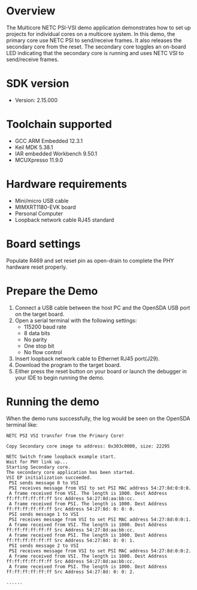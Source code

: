 Overview
========
The Multicore NETC PSI-VSI demo application demonstrates how to set up projects for individual
cores on a multicore system. In this demo, the primary core use NETC PSI to send/receive frames.
It also releases the secondary core from the reset. The secondary core toggles an on-board LED
indicating that the secondary core is running and uses NETC VSI to send/receive frames.

SDK version
===========
- Version: 2.15.000

Toolchain supported
===================
- GCC ARM Embedded  12.3.1
- Keil MDK  5.38.1
- IAR embedded Workbench  9.50.1
- MCUXpresso  11.9.0

Hardware requirements
=====================
- Mini/micro USB cable
- MIMXRT1180-EVK board
- Personal Computer
- Loopback network cable RJ45 standard

Board settings
==============
Populate R469 and set reset pin as open-drain to complete the PHY hardware reset properly.

Prepare the Demo
================
1.  Connect a USB cable between the host PC and the OpenSDA USB port on the target board.
2.  Open a serial terminal with the following settings:
    - 115200 baud rate
    - 8 data bits
    - No parity
    - One stop bit
    - No flow control
3.  Insert loopback network cable to Ethernet RJ45 port(J29).
4.  Download the program to the target board.
5.  Either press the reset button on your board or launch the debugger in your IDE to begin running the demo.

Running the demo
================
When the demo runs successfully, the log would be seen on the OpenSDA terminal like:

~~~~~~~~~~~~~~~~~~~~~~~~~~~~~~~~~~~~~~~~~
NETC PSI VSI transfer from the Primary Core!

Copy Secondary core image to address: 0x303c0000, size: 22295

NETC Switch frame loopback example start.
Wait for PHY link up...
Starting Secondary core.
The secondary core application has been started.
VSI EP initialization succeeded.
 PSI sends message 0 to VSI
 PSI receives message from VSI to set PSI MAC address 54:27:8d:0:0:0.
 A frame received from VSI. The length is 1000. Dest Address ff:ff:ff:ff:ff:ff Src Address 54:27:8d:aa:bb:cc.
 A frame received from PSI. The length is 1000. Dest Address ff:ff:ff:ff:ff:ff Src Address 54:27:8d: 0: 0: 0.
 PSI sends message 1 to VSI
 PSI receives message from VSI to set PSI MAC address 54:27:8d:0:0:1.
 A frame received from VSI. The length is 1000. Dest Address ff:ff:ff:ff:ff:ff Src Address 54:27:8d:aa:bb:cc.
 A frame received from PSI. The length is 1000. Dest Address ff:ff:ff:ff:ff:ff Src Address 54:27:8d: 0: 0: 1.
 PSI sends message 2 to VSI
 PSI receives message from VSI to set PSI MAC address 54:27:8d:0:0:2.
 A frame received from VSI. The length is 1000. Dest Address ff:ff:ff:ff:ff:ff Src Address 54:27:8d:aa:bb:cc.
 A frame received from PSI. The length is 1000. Dest Address ff:ff:ff:ff:ff:ff Src Address 54:27:8d: 0: 0: 2.

......

~~~~~~~~~~~~~~~~~~~~~~~~~~~~~~~~~~~~~~~~~
